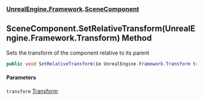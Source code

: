 ### [UnrealEngine.Framework](./UnrealEngine-Framework.md 'UnrealEngine.Framework').[SceneComponent](./SceneComponent.md 'UnrealEngine.Framework.SceneComponent')
## SceneComponent.SetRelativeTransform(UnrealEngine.Framework.Transform) Method
Sets the transform of the component relative to its parent  
```csharp
public void SetRelativeTransform(in UnrealEngine.Framework.Transform transform);
```
#### Parameters
<a name='UnrealEngine-Framework-SceneComponent-SetRelativeTransform(UnrealEngine-Framework-Transform)-transform'></a>
`transform` [Transform](./Transform.md 'UnrealEngine.Framework.Transform')  
  

